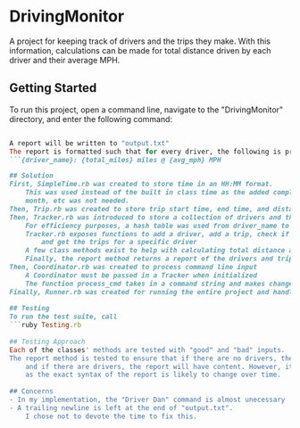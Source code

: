 # DrivingMonitor
A project for keeping track of drivers and the trips they make. With this information, 
calculations can be made for total distance driven by each driver and their average MPH.

## Getting Started
To run this project, open a command line, navigate to the "DrivingMonitor" directory, 
and enter the following command: 
```ruby Runner.rb input.txt 	- where input.txt is the name of the input text file

A report will be written to "output.txt"
The report is formatted such that for every driver, the following is printed:
```{driver_name}: {total_miles} miles @ {avg_mph} MPH

## Solution
First, SimpleTime.rb was created to store time in an HH:MM format. 
	This was used instead of the built in class time as the added complexity of year, 
	month, etc was not needed.
Then, Trip.rb was created to store trip start time, end time, and distance travelled.
Then, Tracker.rb was introduced to store a collection of drivers and their trips. 
	For efficiency purposes, a hash table was used from driver_name to array of trips.
	Tracker.rb exposes functions to add a driver, add a trip, check if a driver is tracked,
		and get the trips for a specific driver
	A few class methods exist to help with calculating total distance and average MPH
	Finally, the report method returns a report of the drivers and trips
Then, Coordinator.rb was created to process command line input
	A Coordinator must be passed in a Tracker when initialized
	The function process_cmd takes in a command string and makes changes to the tracker
Finally, Runner.rb was created for running the entire project and handling file IO
	
## Testing
To run the test suite, call
```ruby Testing.rb
	
## Testing Approach
Each of the classes' methods are tested with "good" and "bad" inputs. 
The report method is tested to ensure that if there are no drivers, the report will be empty
	and if there are drivers, the report will have content. However, it is not tested verbatim 
	as the exact syntax of the report is likely to change over time. 
	
## Concerns
- In my implementation, the "Driver Dan" command is almost unecessary
- A trailing newline is left at the end of "output.txt". 
	I chose not to devote the time to fix this.
